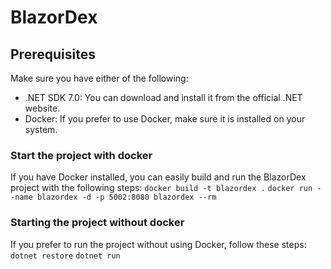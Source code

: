 # BlazorDex

## Prerequisites
Make sure you have either of the following:

- .NET SDK 7.0: You can download and install it from the official .NET website.
- Docker: If you prefer to use Docker, make sure it is installed on your system.

### Start the project with docker
If you have Docker installed, you can easily build and run the BlazorDex project with the following steps:
    ``` docker build -t blazordex . ```
    ``` docker run --name blazordex -d -p 5002:8080 blazordex --rm ```

### Starting the project without docker
If you prefer to run the project without using Docker, follow these steps:
    ``` dotnet restore ```
    ``` dotnet run ```
